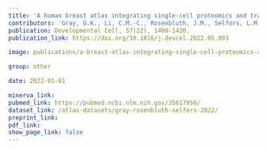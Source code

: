 ```yaml
---
title: 'A human breast atlas integrating single-cell proteomics and transcriptomics.'
contributors: 'Gray, G.K., Li, C.M.-C., Rosenbluth, J.M., Selfors, L.M., Girnius, N., Lin, J.-R., Schackmann, R.C.J., Goh, W.L., Moore, K., Shapiro, H.K., Mei, S., D’Andrea, K., Nathanson, K.L., Sorger, P.K., Santagata, S., Regev, A., Garber, J.E., Dillon, D.A., Brugge, J.S. (2022).'
publication: Developmental Cell, 57(22), 1400-1420.
publication_link: https://doi.org/10.1016/j.devcel.2022.05.003

image: publications/a-breast-atlas-integrating-single-cell-proteomics-and-transcriptomics.jpg

group: other

date: 2022-01-01

minerva_link:
pubmed_link: https://pubmed.ncbi.nlm.nih.gov/35617956/
dataset_link: /atlas-datasets/gray-rosenbluth-selfers-2022/
preprint_link:
pdf_link:
show_page_link: false
---
```

